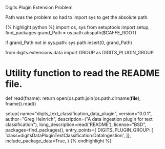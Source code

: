 Digits Plugin Extension Problem

Path was the problem so had to import sys to get the absolute path.

{% highlight python %}
import os, sys
from setuptools import setup, find_packages
grand_Path = os.path.abspath($CAFFE_ROOT)

if grand_Path not in sys.path:
    sys.path.insert(0, grand_Path)

from digits.extensions.data import GROUP as DIGITS_PLUGIN_GROUP

# Utility function to read the README file.
def read(fname):
    return open(os.path.join(os.path.dirname(__file__), fname)).read()

setup(
    name="digits_text_classification_data_plugin",
    version="0.0.1",
    author="Greg Heinrich",
    description=("A data ingestion plugin for text classification"),
    long_description=read('README'),
    license="BSD",
    packages=find_packages(),
    entry_points={
        DIGITS_PLUGIN_GROUP: [
            'class=digitsDataPluginTextClassification:DataIngestion',
        ]},
    include_package_data=True,
)
{% endhighlight %}
